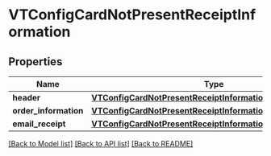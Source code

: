 # VTConfigCardNotPresentReceiptInformation

## Properties
Name | Type | Description | Notes
------------ | ------------- | ------------- | -------------
**header** | [**VTConfigCardNotPresentReceiptInformationHeader**](VTConfigCardNotPresentReceiptInformationHeader.md) |  | [optional] 
**order_information** | [**VTConfigCardNotPresentReceiptInformationOrderInformation**](VTConfigCardNotPresentReceiptInformationOrderInformation.md) |  | [optional] 
**email_receipt** | [**VTConfigCardNotPresentReceiptInformationEmailReceipt**](VTConfigCardNotPresentReceiptInformationEmailReceipt.md) |  | [optional] 

[[Back to Model list]](../README.md#documentation-for-models) [[Back to API list]](../README.md#documentation-for-api-endpoints) [[Back to README]](../README.md)


